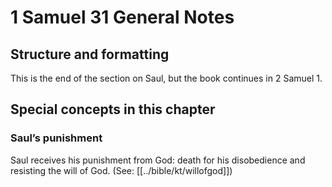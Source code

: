 # 1 Samuel 31 General Notes
## Structure and formatting

This is the end of the section on Saul, but the book continues in 2 Samuel 1.

## Special concepts in this chapter

### Saul’s punishment
Saul receives his punishment from God: death for his disobedience and resisting the will of God. (See: [[../bible/kt/willofgod]])